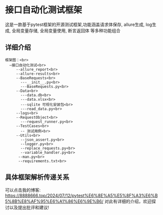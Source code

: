 # 接口自动化测试框架

这是一款基于pytest框架的开源测试框架,功能涵盖请求体保存, allure生成, log生成, 全局变量存储, 全局变量使用, 断言返回体 等多种功能组合

## 详细介绍

    框架图：<br>
      —接口自动化测试<br>
         --allure_report<br>
         --allure-results<br>
         --BaseRequests<br>
           ---__init__.py<br>
           ---BaseRequests.py<br>
         --Data<br>
           ---data.db<br>
           ---data.xlsx<br>
           ---sqlite 可视化安装包<br>
           ---read_data.py<br>
         --logs<br>
         --RequestObject<br>
           ---request_runner.py<br>
         --TestCases<br>
           -- 测试用例<br>
         --Utils<br>
           --json_assert.py<br>
           --logger.py<br>
           --replace_requests.py<br>
           --variable_handler.py<br>
          --man.py<br>
          --requirements.txt<br>
         
           

## 具体框架解析传递关系
  
  可以点击我的博客: https://8888666.top/2024/07/12/pytest%E6%8E%A5%E5%8F%A3%E6%B5%8B%E8%AF%95%E6%A1%86%E6%9E%B6/  对此有详细的介绍，欢迎探讨以及提出批评和建议!          
